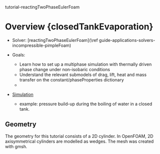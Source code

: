 tutorial-reactingTwoPhaseEulerFoam

# Overview {closedTankEvaporation}

- Solver: [reactingTwoPhaseEulerFoam](\ref guide-applications-solvers-incompressible-pimpleFoam)
- Goals: 
  - Learn how to set up a multiphase simulation with thermally driven phase change under non-isobaric conditions
  - Understand the relevant submodels of drag, lift, heat and mass transfer on the constant/phaseProperties dictionary
  - 
  
- [Simulation](closedTankEvaporation)
  - example: pressure build-up during the boiling of water in a closed tank.
  
  
## Geometry

The geometry for this tutorial consists of a 2D cylinder. In OpenFOAM, 2D axisymmetrical cylinders are modelled as wedges. The mesh was created with gmsh.
